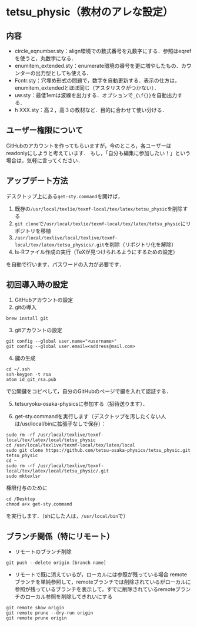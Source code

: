 # tetsu_physic（教材のアレな設定）
## 内容
* circle_eqnumber.sty：align環境での数式番号を丸数字にする．参照はeqrefを使うと，丸数字になる．
* enumitem_extended.sty：enumerate環境の番号を更に増やしたもの．カウンターの出力型としても使える．
* Fcntr.sty：穴埋め形式の問題で，数字を自動更新する．表示の仕方は，enumitem_extendedとほぼ同じ（アスタリスクがつかない）．
* uw.sty：最低1emは波線を出力する．オプションで`_{\f{}}`を自動出力する．
* h XXX.sty：高２，高３の教材など．目的に合わせて使い分ける．
## ユーザー権限について
GitHubのアカウントを作ってもらいますが，今のところ，各ユーザーはreadonlyにしようと考えています．
もし，「自分も編集に参加したい！」という場合は，気軽に言ってください．
## アップデート方法
デスクトップ上にある`get-sty.command`を開けば，
1. 既存の`/usr/local/texlie/texmf-local/tex/latex/tetsu_physic`を削除する
2. `git clone`で`/usr/local/texlie/texmf-local/tex/latex/tetsu_physic`にリポジトリを移植
3. `/usr/local/texlive/local/texlive/texmf-local/tex/latex/tetsu_physics/.git`を削除（リポジトリ化を解除）
4. ls-Rファイル作成の実行（TeXが見つけられるようにするための設定）

を自動で行います．パスワードの入力が必要です．
## 初回導入時の設定
1. GitHubアカウントの設定
2. gitの導入
```
brew install git
```
3. gitアカウントの設定
```
git config --global user.name="<username>"
git config --global user.email=<address@mail.com>
```
4. 鍵の生成
```
cd ~/.ssh
ssh-keygen -t rsa
atom id_git_rsa.pub
```
で公開鍵をコピペして，自分のGitHubのページで鍵を入れて認証する．

5. tetsuryoku-osaka-physicsに参加する（招待送ります）．

6. get-sty.commandを実行します（デスクトップを汚したくない人は/usr/local/binに拡張子なしで保存）：
```
sudo rm -rf /usr/local/texlive/texmf-local/tex/latex/local/tetsu_physic
cd /usr/local/texlive/texmf-local/tex/latex/local
sudo git clone https://github.com/tetsu-osaka-physics/tetsu_physic.git tetsu_physic
cd ~
sudo rm -rf /usr/local/texlive/texmf-local/tex/latex/local/tetsu_physic/.git
sudo mktexlsr
```
権限付与のために
```
cd /Desktop
chmod a+x get-sty.command
```
を実行します．（shにした人は，`/usr/local/bin`で）

## ブランチ関係（特にリモート）
* リモートのブランチ削除
```
git push --delete origin [branch name]
```
* リモートで既に消えているが，ローカルには参照が残っている場合
remoteブランチを単純参照して，remoteブランチでは削除されているがローカルに参照が残っているブランチを表示して，すでに削除されているremoteブランチのローカル参照を削除してきれいにする
```
git remote show origin
git remote prune --dry-run origin
git remote prune origin
```
